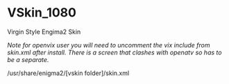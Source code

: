 # VSkin_1080
Virgin Style Engima2 Skin

*Note for openvix user you will need to uncomment the vix include from skin.xml after install. There is a screen that clashes with openatv so has to be a separate.*

/usr/share/enigma2/[vskin folder]/skin.xml

<!-- <include filename="/usr/share/enigma2/[vskin folder]/q-vix.xml" /> -->

